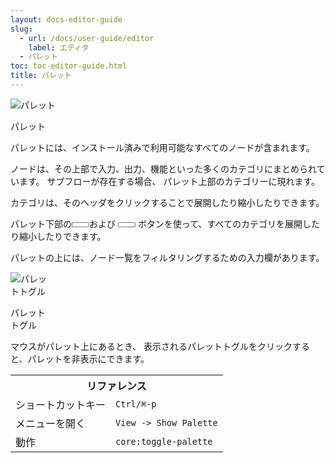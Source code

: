 ```yaml
---
layout: docs-editor-guide
slug:
  - url: /docs/user-guide/editor
    label: エディタ
  - パレット
toc: toc-editor-guide.html
title: パレット
---
```


<div style="width: 180px" class="figure align-right">
  <img src="../images/editor-palette.png" alt="パレット">
  <p class="caption">パレット</p>
</div>

パレットには、インストール済みで利用可能なすべてのノードが含まれます。

ノードは、その上部で入力、出力、機能といった多くのカテゴリにまとめられています。
サブフローが存在する場合、
パレット上部のカテゴリーに現れます。

カテゴリは、そのヘッダをクリックすることで展開したり縮小したりできます。

パレット下部の<i style="font-size: 0.8em; border-radius: 2px; display:inline-block;text-align:center; width: 20px; color: #777; border: 1px solid #777; padding: 3px;" class="fa fa-angle-double-up"></i>および
<i style="font-size: 0.8em; border-radius: 2px; display:inline-block;text-align:center; width: 20px; color: #777; border: 1px solid #777; padding: 3px;" class="fa fa-angle-double-down"></i>
ボタンを使って、すべてのカテゴリを展開したり縮小したりできます。

パレットの上には、ノード一覧をフィルタリングするための入力欄があります。


<div  style="width: 64px"  class="figure align-left">
  <img src="../images/editor-palette-toggle.png" alt="パレットトグル">
  <p class="caption">パレットトグル</p>
</div>

マウスがパレット上にあるとき、
表示されるパレットトグルをクリックすると、パレットを非表示にできます。

<table class="action-ref inline">
 <tr><th colspan="2">リファレンス</th></tr>
 <tr><td>ショートカットキー</td><td><code>Ctrl/⌘-p</code></td></tr>
 <tr><td>メニューを開く</td><td><code>View -&gt; Show Palette</code></td></tr>
 <tr><td>動作</td><td><code>core:toggle-palette</code></td></tr>
</table>
